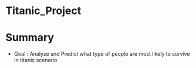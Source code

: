 # Titanic_Project


# Summary

* Goal : Analyze and Predict what type of people are most likely to survive in titanic scenario
